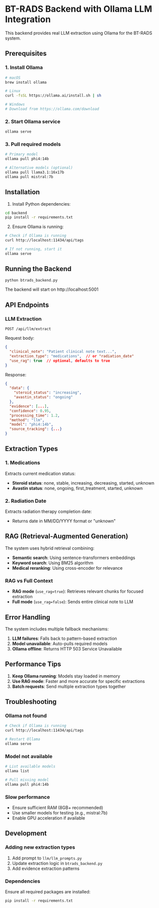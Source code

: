# BT-RADS Backend with Ollama LLM Integration

This backend provides real LLM extraction using Ollama for the BT-RADS system.

## Prerequisites

### 1. Install Ollama
```bash
# macOS
brew install ollama

# Linux
curl -fsSL https://ollama.ai/install.sh | sh

# Windows
# Download from https://ollama.com/download
```

### 2. Start Ollama service
```bash
ollama serve
```

### 3. Pull required models
```bash
# Primary model
ollama pull phi4:14b

# Alternative models (optional)
ollama pull llama3.1:16x17b
ollama pull mistral:7b
```

## Installation

1. Install Python dependencies:
```bash
cd backend
pip install -r requirements.txt
```

2. Ensure Ollama is running:
```bash
# Check if Ollama is running
curl http://localhost:11434/api/tags

# If not running, start it
ollama serve
```

## Running the Backend

```bash
python btrads_backend.py
```

The backend will start on http://localhost:5001

## API Endpoints

### LLM Extraction
```
POST /api/llm/extract
```

Request body:
```json
{
  "clinical_note": "Patient clinical note text...",
  "extraction_type": "medications",  // or "radiation_date"
  "use_rag": true  // optional, defaults to true
}
```

Response:
```json
{
  "data": {
    "steroid_status": "increasing",
    "avastin_status": "ongoing"
  },
  "evidence": [...],
  "confidence": 0.95,
  "processing_time": 1.2,
  "method": "llm",
  "model": "phi4:14b",
  "source_tracking": {...}
}
```

## Extraction Types

### 1. Medications
Extracts current medication status:
- **Steroid status**: none, stable, increasing, decreasing, started, unknown
- **Avastin status**: none, ongoing, first_treatment, started, unknown

### 2. Radiation Date
Extracts radiation therapy completion date:
- Returns date in MM/DD/YYYY format or "unknown"

## RAG (Retrieval-Augmented Generation)

The system uses hybrid retrieval combining:
- **Semantic search**: Using sentence-transformers embeddings
- **Keyword search**: Using BM25 algorithm
- **Medical reranking**: Using cross-encoder for relevance

### RAG vs Full Context

- **RAG mode** (`use_rag=true`): Retrieves relevant chunks for focused extraction
- **Full mode** (`use_rag=false`): Sends entire clinical note to LLM

## Error Handling

The system includes multiple fallback mechanisms:
1. **LLM failures**: Falls back to pattern-based extraction
2. **Model unavailable**: Auto-pulls required models
3. **Ollama offline**: Returns HTTP 503 Service Unavailable

## Performance Tips

1. **Keep Ollama running**: Models stay loaded in memory
2. **Use RAG mode**: Faster and more accurate for specific extractions
3. **Batch requests**: Send multiple extraction types together

## Troubleshooting

### Ollama not found
```bash
# Check if Ollama is running
curl http://localhost:11434/api/tags

# Restart Ollama
ollama serve
```

### Model not available
```bash
# List available models
ollama list

# Pull missing model
ollama pull phi4:14b
```

### Slow performance
- Ensure sufficient RAM (8GB+ recommended)
- Use smaller models for testing (e.g., mistral:7b)
- Enable GPU acceleration if available

## Development

### Adding new extraction types

1. Add prompt to `llm/llm_prompts.py`
2. Update extraction logic in `btrads_backend.py`
3. Add evidence extraction patterns

### Dependencies

Ensure all required packages are installed:
```bash
pip install -r requirements.txt
```